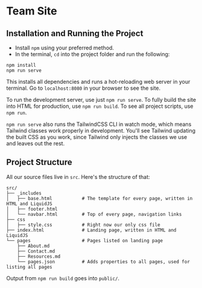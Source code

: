 # Team Site

## Installation and Running the Project

- Install `npm` using your preferred method.
- In the terminal, `cd` into the project folder and run the following:

```
npm install
npm run serve
```

This installs all dependencies and runs a hot-reloading web server in your terminal. Go to `localhost:8080` in your browser to see the site.

To run the development server, use just `npm run serve`. To fully build the site into HTML for production, use `npm run build`. To see all project scripts, use `npm run`.

`npm run serve` also runs the TailwindCSS CLI in watch mode, which means Tailwind classes work properly in development. You'll see Tailwind updating the built CSS as you work, since Tailwind only injects the classes we use and leaves out the rest.

## Project Structure

All our source files live in `src`. Here's the structure of that:

```
src/
├── _includes
│   ├── base.html           # The template for every page, written in HTML and LiquidJS
│   ├── footer.html
│   └── navbar.html         # Top of every page, navigation links
├── css
│   ├── style.css           # Right now our only css file
├── index.html              # Landing page, written in HTML and LiquidJS
└── pages                   # Pages listed on landing page
    ├── About.md
    ├── Contact.md
    ├── Resources.md
    └── pages.json          # Adds properties to all pages, used for listing all pages
```

Output from `npm run build` goes into `public/`.
